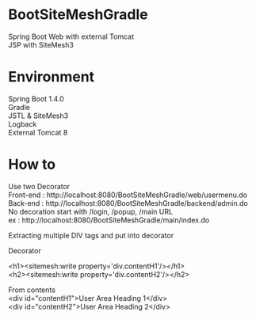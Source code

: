 # BootSiteMeshGradle
Spring Boot Web with external Tomcat
<br>
JSP with SiteMesh3
# Environment
Spring Boot 1.4.0<br>
Gradle<br>
JSTL & SiteMesh3<br>
Logback<br>
External Tomcat 8<br>
# How to
Use two Decorator <br>
Front-end : http://localhost:8080/BootSiteMeshGradle/web/usermenu.do <br>
Back-end : http://localhost:8080/BootSiteMeshGradle/backend/admin.do <br>
No decoration start with /login, /popup, /main URL <br>
ex : http://localhost:8080/BootSiteMeshGradle/main/index.do <br>

Extracting multiple DIV tags and put into decorator

Decorator

&lt;h1>&lt;sitemesh:write property='div.contentH1'/>&lt;/h1>
<br>
&lt;h2>&lt;sitemesh:write property='div.contentH2'/>&lt;/h2>

From contents
<br>
&lt;div id="contentH1">User Area Heading 1&lt;/div>
<br>
&lt;div id="contentH2">User Area Heading 2&lt;/div>